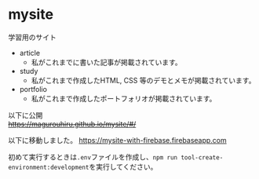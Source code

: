 # mysite

学習用のサイト  
- article
  - 私がこれまでに書いた記事が掲載されています。
- study
  - 私がこれまで作成したHTML, CSS 等のデモとメモが掲載されています。
- portfolio
  - 私がこれまで作成したポートフォリオが掲載されています。

以下に公開  
~~https://magurouhiru.github.io/mysite/#/~~

以下に移動しました。
https://mysite-with-firebase.firebaseapp.com

初めて実行するときは`.env`ファイルを作成し、`npm run tool-create-environment:development`を実行してください。
